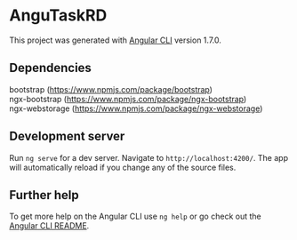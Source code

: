 # AnguTaskRD

This project was generated with [Angular CLI](https://github.com/angular/angular-cli) version 1.7.0.

## Dependencies
bootstrap (https://www.npmjs.com/package/bootstrap)
<br>ngx-bootstrap (https://www.npmjs.com/package/ngx-bootstrap)
<br>ngx-webstorage (https://www.npmjs.com/package/ngx-webstorage)

## Development server

Run `ng serve` for a dev server. Navigate to `http://localhost:4200/`. The app will automatically reload if you change any of the source files.

## Further help

To get more help on the Angular CLI use `ng help` or go check out the [Angular CLI README](https://github.com/angular/angular-cli/blob/master/README.md).
